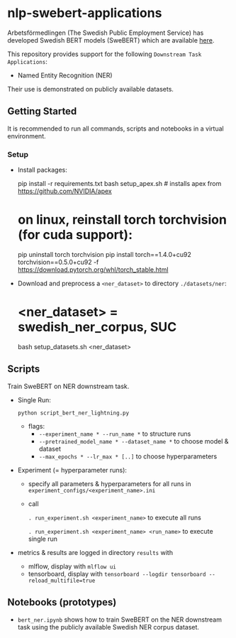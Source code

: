 # nlp-swebert-applications 

Arbetsförmedlingen (The Swedish Public Employment Service) has developed Swedish 
BERT models (SweBERT) which are available [here](https://github.com/af-ai-center/SweBERT).

This repository provides support for the following 
`Downstream Task Applications`:
- Named Entity Recognition (NER)

Their use is demonstrated on publicly available datasets.

  
## Getting Started

It is recommended to run all commands, scripts and notebooks in a virtual environment.

### Setup

- Install packages:


    pip install -r requirements.txt
    bash setup_apex.sh                            # installs apex from https://github.com/NVIDIA/apex
    
    # on linux, reinstall torch torchvision (for cuda support):
    pip uninstall torch torchvision
    pip install torch==1.4.0+cu92 torchvision==0.5.0+cu92 -f https://download.pytorch.org/whl/torch_stable.html
    
        
- Download and preprocess a `<ner_dataset>` to directory `./datasets/ner`:


    # <ner_dataset> = swedish_ner_corpus, SUC
    bash setup_datasets.sh <ner_dataset>   
    
## Scripts

Train SweBERT on NER downstream task.

- Single Run: 

    `python script_bert_ner_lightning.py` 

  - flags:
    - `--experiment_name * --run_name *` to structure runs 
    - `--pretrained_model_name * --dataset_name *` to choose model & dataset
    - `--max_epochs * --lr_max * [..]` to choose hyperparameters 

  
- Experiment (= hyperparameter runs): 
    
    - specify all parameters & hyperparameters for all runs in `experiment_configs/<experiment_name>.ini`
    - call
        
        `. run_experiment.sh <experiment_name>` to execute all runs
        
        `. run_experiment.sh <experiment_name> <run_name>` to execute single run
        
- metrics & results are logged in directory `results` with 
    - mlflow, display with `mlflow ui`
    - tensorboard, display with `tensorboard --logdir tensorboard --reload_multifile=true`


## Notebooks (prototypes)

- `bert_ner.ipynb` shows how to train SweBERT on the 
NER downstream task using the publicly available Swedish NER corpus dataset.  

